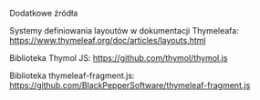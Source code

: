 Dodatkowe źródła

Systemy definiowania layoutów w dokumentacji Thymeleafa: https://www.thymeleaf.org/doc/articles/layouts.html

Biblioteka Thymol JS: https://github.com/thymol/thymol.js

Biblioteka thymeleaf-fragment.js: https://github.com/BlackPepperSoftware/thymeleaf-fragment.js
